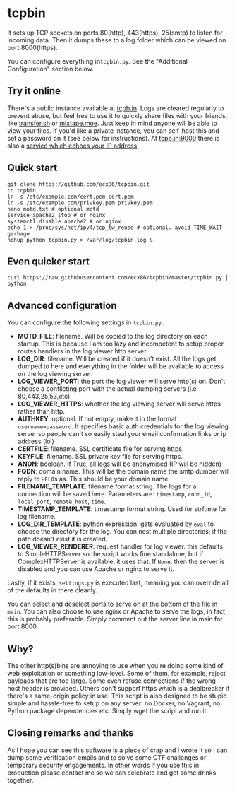 # tcpbin

It sets up TCP sockets on ports 80(http), 443(https), 25(smtp) to listen for incoming data. Then it dumps these to a log folder which can be viewed on port 8000(https).

You can configure everything in`tcpbin.py`. See the "Additional Configuration" section below. 

## Try it online
There's a public instance available at [tcpb.in](https://tcpb.in:8000). Logs are cleared regularly to prevent abuse, but feel free to use it to quickly share files with your friends, like [transfer.sh](https://transfer.sh) or [mixtape.moe](https://mixtape.moe). Just keep in mind anyone will be able to view your files. If you'd like a private instance, you can self-host this and set a password on it (see below for instructions). At [tcpb.in:9000](http://tcpb.in:9000) there is also a [service which echoes your IP address](https://gist.github.com/ecx86/f569dd449ce7919db96523f2c18cd82f).

## Quick start
```
git clone https://github.com/ecx86/tcpbin.git
cd tcpbin
ln -s /etc/example.com/cert.pem cert.pem
ln -s /etc/example.com/privkey.pem privkey.pem
nano motd.txt # optional motd
service apache2 stop # or nginx
systemctl disable apache2 # or nginx
echo 1 > /proc/sys/net/ipv4/tcp_tw_reuse # optional. avoid TIME_WAIT garbage
nohup python tcpbin.py > /var/log/tcpbin.log &
```

## Even quicker start
```
curl https://raw.githubusercontent.com/ecx86/tcpbin/master/tcpbin.py | python
```

## Advanced configuration

You can configure the following settings in `tcpbin.py`:

- **MOTD_FILE**: filename. Will be copied to the log directory on each startup. This is because I am too lazy and incompetent to setup proper routes handlers in the log viewer http server.
- **LOG_DIR**: filename. Will be created if it doesn't exist. All the logs get dumped to here and everything in the folder will be available to access on the log viewing server.
- **LOG_VIEWER_PORT**: the port the log viewer will serve http(s) on. Don't choose a conflicting port with the actual dumping servers (i.e 80,443,25,53,etc).
- **LOG_VIEWER_HTTPS**: whether the log viewing server will serve https rather than http.
- **AUTHKEY**: optional. If not empty, make it in the format `username=password`. It specifies basic auth credentials for the log viewing server so people can't so easily steal your email confirmation links or ip address (lol)
- **CERTFILE**: filename. SSL certificate file for serving https.
- **KEYFILE**: filename. SSL private key file for serving https.
- **ANON**: boolean. If True, all logs will be anonymised (IP will be hidden)
- **FQDN**: domain name. This will be the domain name the smtp dumper will reply to `HELO`s as. This should be your domain name.
- **FILENAME_TEMPLATE**: filename format string. The logs for a connection will be saved here. Parameters are: `timestamp`, `conn_id`, `local_port`, `remote_host`, `time`.
- **TIMESTAMP_TEMPLATE**: timestamp format string. Used for strftime for log filename.
- **LOG_DIR_TEMPLATE**: python expression. gets evaluated by `eval` to choose the directory for the log. You can nest multiple directories; if the path doesn't exist it is created.
- **LOG_VIEWER_RENDERER**: request handler for log viewer. this defaults to SimpleHTTPServer so the script works fine standalone, but if ComplexHTTPServer is available, it uses that. If `None`, then the server is disabled and you can use Apache or nginx to serve it.

Lastly, if it exists, `settings.py` is executed last, meaning you can override all of the defaults in there cleanly.

You can select and deselect ports to serve on at the bottom of the file in `main`.
You can also choose to use nginx or Apache to serve the logs; in fact, this is probably preferable. Simply comment out the server line in main for port 8000.

## Why?

The other http(s)bins are annoying to use when you're doing some kind of web exploitation or something low-level. Some of them, for example, reject payloads that are too large. Some even refuse connections if the wrong host header is provided. Others don't support https which is a dealbreaker if there's a same-origin policy in use. This script is also designed to be stupid simple and hassle-free to setup on any server: no Docker, no Vagrant, no Python package dependencies etc. Simply wget the script and run it.

## Closing remarks and thanks

As I hope you can see this software is a piece of crap and I wrote it so I can dump some  verification emails and to solve some CTF challenges or temporary security engagements. In other words if you use this in production please contact me so we can celebrate and get some drinks together.
